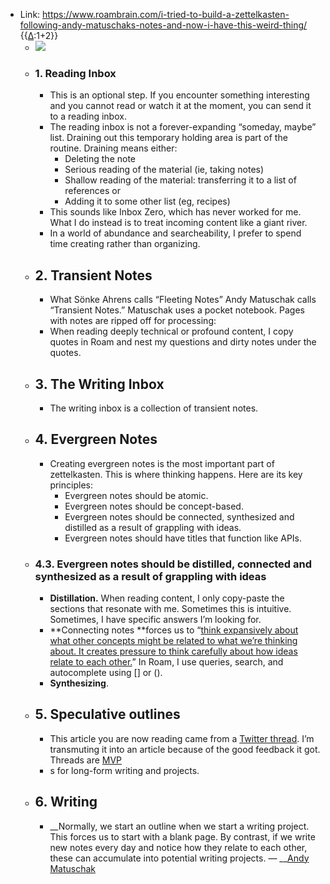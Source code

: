 - Link: https://www.roambrain.com/i-tried-to-build-a-zettelkasten-following-andy-matuschaks-notes-and-now-i-have-this-weird-thing/ {{[∆](<∆.md>):1+2}}
    - ![](https://www.roambrain.com/wp-content/uploads/kahlil_corazo_zettelkasten_1.png)
    - ### 1. Reading Inbox
        - This is an optional step. If you encounter something interesting and you cannot read or watch it at the moment, you can send it to a reading inbox.
        - The reading inbox is not a forever-expanding “someday, maybe” list. Draining out this temporary holding area is part of the routine. Draining means either:
            - Deleting the note
            - Serious reading of the material (ie, taking notes)
            - Shallow reading of the material: transferring it to a list of references or
            - Adding it to some other list (eg, recipes)
        - This sounds like Inbox Zero, which has never worked for me. What I do instead is to treat incoming content like a giant river.
        - In a world of abundance and searcheability, I prefer to spend time creating rather than organizing.
    - ## 2. Transient Notes
        - What Sönke Ahrens calls “Fleeting Notes” Andy Matuschak calls “Transient Notes.” Matuschak uses a pocket notebook. Pages with notes are ripped off for processing:
        - When reading deeply technical or profound content, I copy quotes in Roam and nest my questions and dirty notes under the quotes.
    - ## 3. The Writing Inbox
        - The writing inbox is a collection of transient notes.
    - ## 4. Evergreen Notes
        - Creating evergreen notes is the most important part of zettelkasten. This is where thinking happens. Here are its key principles:
            - Evergreen notes should be atomic.
            - Evergreen notes should be concept-based.
            - Evergreen notes should be connected, synthesized and distilled as a result of grappling with ideas.
            - Evergreen notes should have titles that function like APIs.
    - ### 4.3. Evergreen notes should be distilled, connected and synthesized as a result of grappling with ideas
        - **Distillation.** When reading content, I only copy-paste the sections that resonate with me. Sometimes this is intuitive. Sometimes, I have specific answers I’m looking for.
        - **Connecting notes **forces us to “[think expansively about what other concepts might be related to what we’re thinking about. It creates pressure to think carefully about how ideas relate to each other.](https://notes.andymatuschak.org/z2HUE4ABbQjUNjrNemvkTCsLa1LPDRuwh1tXC)” In Roam, I use queries, search, and autocomplete using [] or ().
        - **Synthesizing**.
    - ## 5. Speculative outlines
        - This article you are now reading came from a [Twitter thread](https://twitter.com/kcorazo/status/1255296825566920705). I’m transmuting it into an article because of the good feedback it got. Threads are [MVP](https://en.wikipedia.org/wiki/Minimum_viable_product)
        - s for long-form writing and projects.
    - ## 6. Writing
        - __Normally, we start an outline when we start a writing project. This forces us to start with a blank page. By contrast, if we write new notes every day and notice how they relate to each other, these can accumulate into potential writing projects. — __[Andy Matuschak](https://notes.andymatuschak.org/z2uXyfV67dnWLUKg1iDbsrHk3DGjtNWTxSTah)
